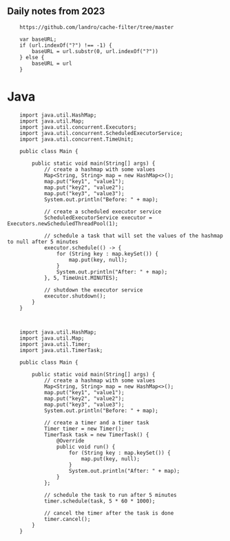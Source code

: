 ## Daily notes from 2023

	    https://github.com/landro/cache-filter/tree/master

	    var baseURL;
        if (url.indexOf("?") !== -1) {
            baseURL = url.substr(0, url.indexOf("?"))
        } else {
            baseURL = url
        }
		
# Java
		
		import java.util.HashMap;
		import java.util.Map;
		import java.util.concurrent.Executors;
		import java.util.concurrent.ScheduledExecutorService;
		import java.util.concurrent.TimeUnit;

		public class Main {

			public static void main(String[] args) {
				// create a hashmap with some values
				Map<String, String> map = new HashMap<>();
				map.put("key1", "value1");
				map.put("key2", "value2");
				map.put("key3", "value3");
				System.out.println("Before: " + map);

				// create a scheduled executor service
				ScheduledExecutorService executor = Executors.newScheduledThreadPool(1);

				// schedule a task that will set the values of the hashmap to null after 5 minutes
				executor.schedule(() -> {
					for (String key : map.keySet()) {
						map.put(key, null);
					}
					System.out.println("After: " + map);
				}, 5, TimeUnit.MINUTES);

				// shutdown the executor service
				executor.shutdown();
			}
		}



		import java.util.HashMap;
		import java.util.Map;
		import java.util.Timer;
		import java.util.TimerTask;

		public class Main {

			public static void main(String[] args) {
				// create a hashmap with some values
				Map<String, String> map = new HashMap<>();
				map.put("key1", "value1");
				map.put("key2", "value2");
				map.put("key3", "value3");
				System.out.println("Before: " + map);

				// create a timer and a timer task
				Timer timer = new Timer();
				TimerTask task = new TimerTask() {
					@Override
					public void run() {
						for (String key : map.keySet()) {
							map.put(key, null);
						}
						System.out.println("After: " + map);
					}
				};

				// schedule the task to run after 5 minutes
				timer.schedule(task, 5 * 60 * 1000);

				// cancel the timer after the task is done
				timer.cancel();
			}
		}
